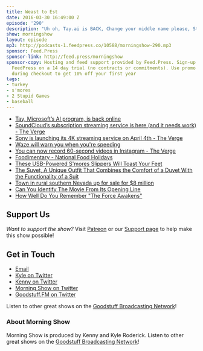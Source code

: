 ```yaml
---
title: Weast to Est
date: 2016-03-30 16:49:00 Z
episode: '290'
description: "Uh oh, Tay.ai is BACK, Change your middle name please, Stick your neck out for some soup, A deliciuos treat for you cold cold feet, The end-all burger that will wreck your Baseball game, 2 Stupid Games, and more."
show: morningshow
layout: episode
mp3: http://podcasts-1.feedpress.co/10588/morningshow-290.mp3
sponsor: Feed.Press
sponsor-link: http://feed.press/morningshow
sponsor-copy: Hosting and feed support provided by Feed.Press. Sign-up today and try
  FeedPress on a 14 day trial (no contracts or commitments). Use promo code `morningshow`
  during checkout to get 10% off your first year
tags:
- turkey
- s'mores
- 2 Stupid Games
- baseball
---
```


* [Tay, Microsoft’s AI program, is back online](http://www.cnbc.com/2016/03/30/tay-microsofts-ai-program-is-back-online.html)
* [SoundCloud’s subscription streaming service is here (and it needs work) - The Verge](http://www.theverge.com/2016/3/29/11321978/soundcloud-go-subscription-music-service-announced)
* [Sony is launching its 4K streaming service on April 4th - The Verge](http://www.theverge.com/2016/3/29/11325628/sony-ultra-4k-streaming-service-launch-april-4)
* [Waze will warn you when you're speeding](http://www.engadget.com/2016/03/29/waze-speed-alerts/)
* [You can now record 60-second videos in Instagram - The Verge](http://www.theverge.com/tech/2016/3/29/11325294/instagram-video-60-seconds)
* [Foodimentary - National Food Holidays](http://foodimentary.com/)
* [These USB-Powered S'mores Slippers Will Toast Your Feet](http://www.foodbeast.com/news/smores-slippers/)
* [The Suvet, A Unique Outfit That Combines the Comfort of a Duvet With the Functionality of a Suit](http://laughingsquid.com/the-suvet-a-unique-prototype-outfit-that-combines-the-comfort-of-a-duvet-with-the-functionality-of-a-suit/)
* [Town in rural southern Nevada up for sale for $8 million](http://bigstory.ap.org/8d5460d99a724570802bb62ae937a771)
* [Can You Identify The Movie From Its Opening Line](http://www.buzzfeed.com/sagehaley/can-you-guess-the-movie-from-its-opening-line-1upre#.eq9OLDxPoo)
* [How Well Do You Remember "The Force Awakens"](http://www.buzzfeed.com/perpetua/how-well-do-you-remember-the-force-awakens#.hgZZ6OARVV)

## Support Us
*Want to support the show?* Visit [Patreon](http://patreon.com/morningshow) or our [Support page](http://goodstuff.fm/support) to help make this show possible!

## Get in Touch
* [Email](mailto:kyle@goodstuff.fm)
* [Kyle on Twitter](http://twitter.com/dogburps)
* [Kenny on Twitter](http://twitter.com/pizzarobotics)
* [Morning Show on Twitter](http://twitter.com/morningshowam)
* [Goodstuff.FM on Twitter](http://twitter.com/goodstufffm)

Listen to other great shows on the [Goodstuff Broadcasting Network](http://goodstuff.fm/broadcasts)!

### About Morning Show
Morning Show is produced by Kenny and Kyle Roderick. Listen to other great shows on the [Goodstuff Broadcasting Network](http://goodstuff.fm/)!
